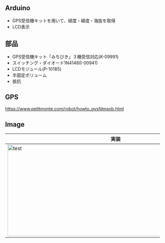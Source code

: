 ## Arduino
* GPS受信機キットを用いて、経度・緯度・海抜を取得
* LCD表示

## 部品
* GPS受信機キット「みちびき」３機受信対応(K-09991)
* スイッチング・ダイオード1N4148(I-00941)
* LCDモジュール(P-10185)
* 半固定ボリューム
* 抵抗

## GPS
https://www.petitmonte.com/robot/howto_gysfdmaxb.html


## Image
|実装|
|---|
|<img src="https://github.com/tk0103/Electronic/blob/master/7_GPS/45269.jpg" alt="test" title="test" width="704" height="297">|
